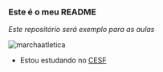 ### **Este é o meu README**

_Este repositório será exemplo para as aulas_


![marchaatletica](https://media.tenor.com/WJkDq43ixbIAAAAM/%E3%83%80%E3%83%B3%E3%82%B9-%E3%82%A6%E3%82%AD%E3%82%A6%E3%82%AD.gif)

- Estou estudando no [CESF](https://cesfcl.com.br/)
